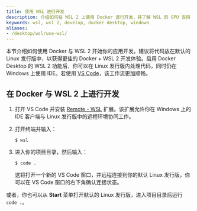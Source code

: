 ```yaml
---
title: 使用 WSL 进行开发
description: 介绍如何在 WSL 2 上使用 Docker 进行开发，并了解 WSL 的 GPU 支持
keywords: wsl, wsl 2, develop, docker desktop, windows
aliases:
- /desktop/wsl/use-wsl/
---
```


本节介绍如何使用 Docker 与 WSL 2 开始你的应用开发。建议将代码放在默认的 Linux 发行版中，以获得更佳的 Docker + WSL 2 开发体验。启用 Docker Desktop 的 WSL 2 功能后，你可以在 Linux 发行版内处理代码，同时仍在 Windows 上使用 IDE。若使用 [VS Code](https://code.visualstudio.com/download)，该工作流更加顺畅。

## 在 Docker 与 WSL 2 上进行开发

1. 打开 VS Code 并安装 [Remote - WSL](https://marketplace.visualstudio.com/items?itemName=ms-vscode-remote.remote-wsl) 扩展。该扩展允许你在 Windows 上的 IDE 客户端与 Linux 发行版中的远程环境协同工作。
2. 打开终端并输入：

    ```console
    $ wsl
    ```
3. 进入你的项目目录，然后输入：

    ```console
    $ code .
    ```

    这将打开一个新的 VS Code 窗口，并远程连接到你的默认 Linux 发行版，你可以在 VS Code 窗口的右下角确认连接状态。


或者，你也可以从 **Start** 菜单打开默认的 Linux 发行版，进入项目目录后运行 `code .`。

